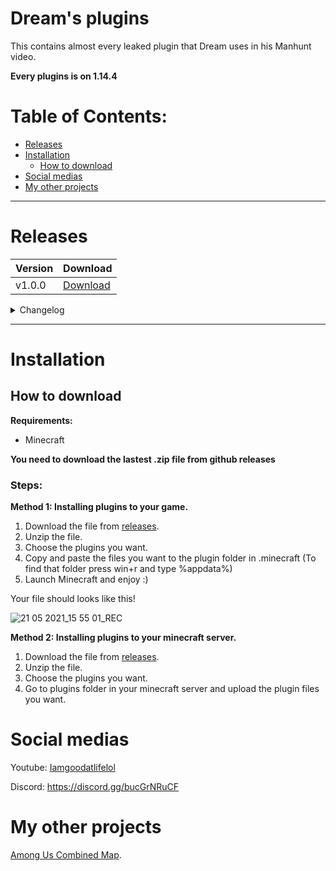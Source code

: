 # Dream's plugins

This contains almost every leaked plugin that Dream uses in his Manhunt video.

**Every plugins is on 1.14.4**

# Table of Contents:

- [Releases](#releases)  
- [Installation](#installation)  
  - [How to download](#how-to-download)
- [Social medias](#social-medias)
- [My other projects](#my-other-projects)
***

# Releases
| Version | Download
| --- | --- |
v1.0.0 | [Download](https://github.com/IagallYT/Dream-plugins/releases/download/1.0.0/v1.0.0.zip)
<details>
  <summary> Changelog </summary>
 <details>
  <summary> v1.0.0 </summary>
  <ul> <li> Manhunt, Assassin, BlockShuffle, DeathSwap, and much more! </li> </ul>
 </details>
  </details>
  
-----------------------

# Installation 

## How to download

**Requirements:**
- Minecraft

**You need to download the lastest .zip file from github releases**

### Steps:

**Method 1: Installing plugins to your game.**
1. Download the file from [releases](https://github.com/IagallYT/).
2. Unzip the file.
3. Choose the plugins you want.
4. Copy and paste the files you want to the plugin folder in .minecraft
(To find that folder press win+r and type %appdata%)
5. Launch Minecraft and enjoy :)

Your file should looks like this!

![21 05 2021_15 55 01_REC](https://user-images.githubusercontent.com/84431885/119111121-f7a50500-ba4c-11eb-9a4c-8ac51b7fa45e.png)

**Method 2: Installing plugins to your minecraft server.**
1. Download the file from [releases](https://github.com/IagallYT/).
2. Unzip the file.
3. Choose the plugins you want.
4. Go to plugins folder in your minecraft server and upload the plugin files you want.

# Social medias
Youtube: [Iamgoodatlifelol](https://m.youtube.com/channel/UCFZlRTzu_9BWQNw74NwZ6Lw)

Discord: https://discord.gg/bucGrNRuCF

# My other projects
[Among Us Combined Map](https://github.com/IagallYT/Among-Us-Combined-Map).
